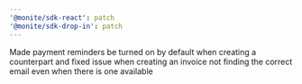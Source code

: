 ```yaml
---
'@monite/sdk-react': patch
'@monite/sdk-drop-in': patch
---
```


Made payment reminders be turned on by default when creating a counterpart and fixed issue when creating an invoice not finding the correct email even when there is one available
